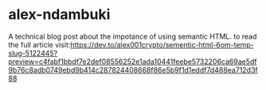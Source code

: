 # alex-ndambuki
A technical blog post about the impotance of using semantic HTML. to read the full article visit:https://dev.to/alex001crypto/sementic-html-6om-temp-slug-5122445?preview=c4fabf1bbdf7e2def08556252e1ada10441feebe5732206ca69ae5df9b76c8adb0749ebd9b414c287824408668f86e5b9f1d1eddf7d488ea712d3f88
